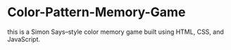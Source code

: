 # Color-Pattern-Memory-Game
this is a Simon Says–style color memory game built using HTML, CSS, and JavaScript.
